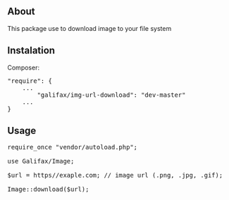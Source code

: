 ## About

This package use to download image to your file system

## Instalation
Composer:
<pre>
"require": {
    ...
        "galifax/img-url-download": "dev-master"
    ...
}
</pre>
## Usage

<pre>
require_once "vendor/autoload.php";

use Galifax/Image;

$url = https//exaple.com; // image url (.png, .jpg, .gif);

Image::download($url);
</pre>